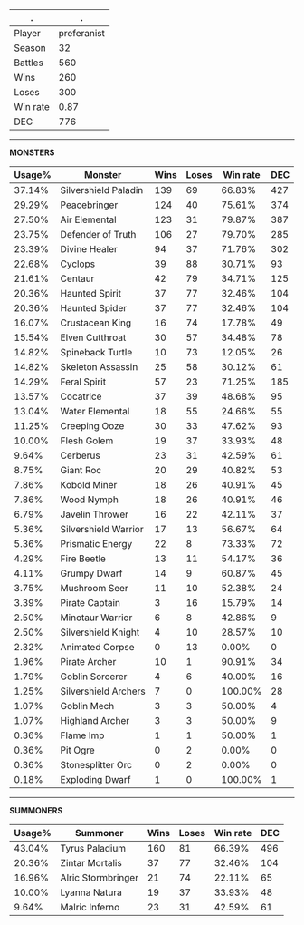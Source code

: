 .|.
|-|-
Player|preferanist
Season|32
Battles|560
Wins|260
Loses|300
Win rate|0.87
DEC|776

---
**MONSTERS**

Usage%|Monster|Wins|Loses|Win rate|DEC|
-|-|-|-|-|-|
37.14%|Silvershield Paladin|139|69|66.83%|427|
29.29%|Peacebringer|124|40|75.61%|374|
27.50%|Air Elemental|123|31|79.87%|387|
23.75%|Defender of Truth|106|27|79.70%|285|
23.39%|Divine Healer|94|37|71.76%|302|
22.68%|Cyclops|39|88|30.71%|93|
21.61%|Centaur|42|79|34.71%|125|
20.36%|Haunted Spirit|37|77|32.46%|104|
20.36%|Haunted Spider|37|77|32.46%|104|
16.07%|Crustacean King|16|74|17.78%|49|
15.54%|Elven Cutthroat|30|57|34.48%|78|
14.82%|Spineback Turtle|10|73|12.05%|26|
14.82%|Skeleton Assassin|25|58|30.12%|61|
14.29%|Feral Spirit|57|23|71.25%|185|
13.57%|Cocatrice|37|39|48.68%|95|
13.04%|Water Elemental|18|55|24.66%|55|
11.25%|Creeping Ooze|30|33|47.62%|93|
10.00%|Flesh Golem|19|37|33.93%|48|
9.64%|Cerberus|23|31|42.59%|61|
8.75%|Giant Roc|20|29|40.82%|53|
7.86%|Kobold Miner|18|26|40.91%|45|
7.86%|Wood Nymph|18|26|40.91%|46|
6.79%|Javelin Thrower|16|22|42.11%|37|
5.36%|Silvershield Warrior|17|13|56.67%|64|
5.36%|Prismatic Energy|22|8|73.33%|72|
4.29%|Fire Beetle|13|11|54.17%|36|
4.11%|Grumpy Dwarf|14|9|60.87%|45|
3.75%|Mushroom Seer|11|10|52.38%|24|
3.39%|Pirate Captain|3|16|15.79%|14|
2.50%|Minotaur Warrior|6|8|42.86%|9|
2.50%|Silvershield Knight|4|10|28.57%|10|
2.32%|Animated Corpse|0|13|0.00%|0|
1.96%|Pirate Archer|10|1|90.91%|34|
1.79%|Goblin Sorcerer|4|6|40.00%|16|
1.25%|Silvershield Archers|7|0|100.00%|28|
1.07%|Goblin Mech|3|3|50.00%|4|
1.07%|Highland Archer|3|3|50.00%|9|
0.36%|Flame Imp|1|1|50.00%|1|
0.36%|Pit Ogre|0|2|0.00%|0|
0.36%|Stonesplitter Orc|0|2|0.00%|0|
0.18%|Exploding Dwarf|1|0|100.00%|1|

---
**SUMMONERS**

Usage%|Summoner|Wins|Loses|Win rate|DEC|
-|-|-|-|-|-|
43.04%|Tyrus Paladium|160|81|66.39%|496|
20.36%|Zintar Mortalis|37|77|32.46%|104|
16.96%|Alric Stormbringer|21|74|22.11%|65|
10.00%|Lyanna Natura|19|37|33.93%|48|
9.64%|Malric Inferno|23|31|42.59%|61|
